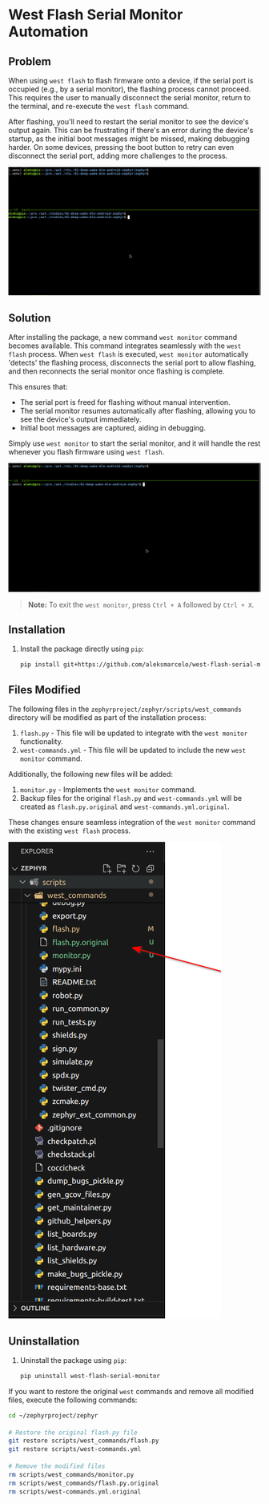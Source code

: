# West Flash Serial Monitor Automation






## Problem
When using `west flash` to flash firmware onto a device, if the serial port is occupied (e.g., by a serial monitor), the flashing process cannot proceed. This requires the user to manually disconnect the serial monitor, return to the terminal, and re-execute the `west flash` command. 

After flashing, you'll need to restart the serial monitor to see the device's output again. This can be frustrating if there's an error during the device's startup, as the initial boot messages might be missed, making debugging harder. On some devices, pressing the boot button to retry can even disconnect the serial port, adding more challenges to the process.


![alt text](resources/busy-port.gif)

## Solution

After installing the package, a new command `west monitor` command becomes available. This command integrates seamlessly with the `west flash` process. When `west flash` is executed, `west monitor` automatically 'detects' the flashing process, disconnects the serial port to allow flashing, and then reconnects the serial monitor once flashing is complete.

This ensures that:
- The serial port is freed for flashing without manual intervention.
- The serial monitor resumes automatically after flashing, allowing you to see the device's output immediately.
- Initial boot messages are captured, aiding in debugging.

Simply use `west monitor` to start the serial monitor, and it will handle the rest whenever you flash firmware using `west flash`.


![alt text](resources/flashing-firmware.gif)

> **Note:** To exit the `west monitor`, press `Ctrl + A` followed by `Ctrl + X`.


## Installation
1. Install the package directly using `pip`:
   ```bash
   pip install git+https://github.com/aleksmarcelo/west-flash-serial-monitor.git
   ```


## Files Modified

The following files in the `zephyrproject/zephyr/scripts/west_commands` directory will be modified as part of the installation process:

1. `flash.py` - This file will be updated to integrate with the `west monitor` functionality.
2. `west-commands.yml` - This file will be updated to include the new `west monitor` command.

Additionally, the following new files will be added:
1. `monitor.py` - Implements the `west monitor` command.
2. Backup files for the original `flash.py` and `west-commands.yml` will be created as `flash.py.original` and `west-commands.yml.original`.

These changes ensure seamless integration of the `west monitor` command with the existing `west flash` process.

![alt text](resources/files-modified.png)



## Uninstallation
1. Uninstall the package using `pip`:
   ```bash
   pip uninstall west-flash-serial-monitor
   ```

If you want to restore the original `west` commands and remove all modified files, execute the following commands:

```bash
cd ~/zephyrproject/zephyr

# Restore the original flash.py file
git restore scripts/west_commands/flash.py
git restore scripts/west-commands.yml

# Remove the modified files
rm scripts/west_commands/monitor.py
rm scripts/west_commands/flash.py.original
rm scripts/west-commands.yml.original
```
